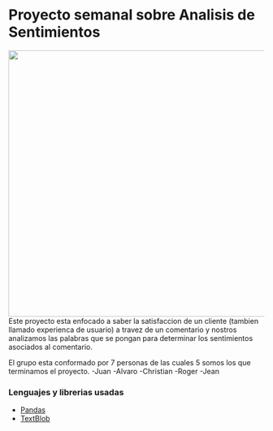 # Proyecto semanal sobre Analisis de Sentimientos
<img src="https://miro.medium.com/max/722/0*ga5rNPmVYBsCm-lz." width="525"/>
Este proyecto esta enfocado a saber la satisfaccion de un cliente (tambien llamado experienca de usuario) a travez de un comentario y nostros analizamos las palabras que se pongan para determinar los sentimientos asociados al comentario.

El grupo esta conformado por 7 personas de las cuales 5 somos los que terminamos el proyecto.
-Juan
-Alvaro
-Christian
-Roger
-Jean


###  Lenguajes y librerias usadas
- [Pandas](https://www.learnpython.org/es/Pandas%20Basics)
- [TextBlob](https://textblob.readthedocs.io/en/dev/) 
